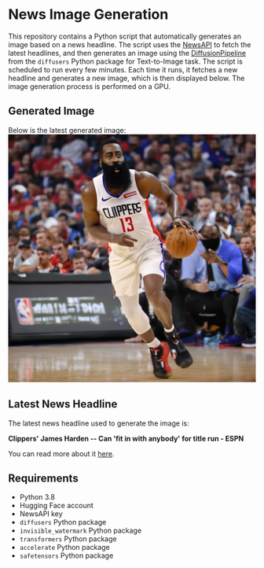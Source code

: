 # News Image Generation
This repository contains a Python script that automatically generates an image based on a news headline. The script uses the [NewsAPI](https://newsapi.org/) to fetch the latest headlines, and then generates an image using the [DiffusionPipeline](https://github.com/huggingface/diffusers) from the `diffusers` Python package for Text-to-Image task.
The script is scheduled to run every few minutes. Each time it runs, it fetches a new headline and generates a new image, which is then displayed below. The image generation process is performed on a GPU.

## Generated Image
Below is the latest generated image:
![Generated Image](image.png)

## Latest News Headline
The latest news headline used to generate the image is:

**Clippers' James Harden -- Can 'fit in with anybody' for title run - ESPN**

You can read more about it [here](https://news.google.com/rss/articles/CBMiWGh0dHBzOi8vd3d3LmVzcG4uY29tL25iYS9zdG9yeS9fL2lkLzM4ODA0NzU2L2NsaXBwZXJzLWphbWVzLWhhcmRlbi1maXQtYW55Ym9keS10aXRsZS1ydW7SAWVodHRwczovL3d3dy5lc3BuLmNvbS9uYmEvc3RvcnkvXy9pZC8zODgwNDc1Ni9jbGlwcGVycy1qYW1lcy1oYXJkZW4tZml0LWFueWJvZHktdGl0bGUtcnVuP3BsYXRmb3JtPWFtcA?oc=5).

## Requirements
- Python 3.8
- Hugging Face account
- NewsAPI key
- `diffusers` Python package
- `invisible_watermark` Python package
- `transformers` Python package
- `accelerate` Python package
- `safetensors` Python package
